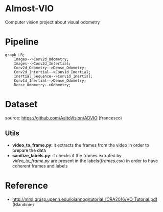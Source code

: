 # Almost-VIO

Computer vision project about visual odometry

# Pipeline

```mermaid
graph LR;
    Images-->Conv2d_Odometry;
    Images-->Conv2d_Intertial;
    Conv2d_Odometry-->Dense_Odometry;
    Conv2d_Intertial-->Conv1d_Inertial;
    Inertial_Sequence-->Conv1d_Inertial;
    Conv1d_Inertial-->Dense_Odometry;
    Dense_Odometry-->Odometry;
```

# Dataset

source: https://github.com/AaltoVision/ADVIO (francesco)

## Utils

- **video_to_frame.py**: it extracts the frames from the video in order to prepare the data
- **sanitize_labels.py**: it checks if the frames extrated by _video_to_frame.py_ are present in the labels(_frames.csv_) in order to have coherent frames and labels

# Reference

- http://mrsl.grasp.upenn.edu/loiannog/tutorial_ICRA2016/VO_Tutorial.pdf (Blandinie)
